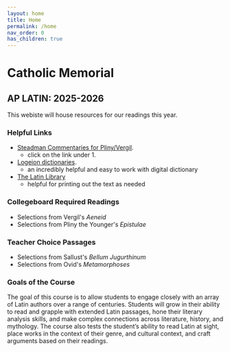 ```yaml
---
layout: home
title: Home
permalink: /home
nav_order: 0
has_children: true
---
```


# Catholic Memorial
## AP LATIN: 2025-2026


This webiste will house resources for our readings this year.

### Helpful Links

- [Steadman Commentaries for Pliny/Vergil](https://geoffreysteadman.com/ap-pliny-and-vergil).
     - click on the link under 1.
- [Logeion dictionaries](https://logeion.uchicago.edu/%CE%BB%CF%8C%CE%B3%CE%BF%CF%82).
     - an incredibly helpful and easy to work with digital dictionary
- [The Latin Library](https://www.thelatinlibrary.com/)
     - helpful for printing out the text as needed

### Collegeboard Required Readings

- Selections from Vergil's *Aeneid*
- Selections from Pliny the Younger's *Epistulae*


### Teacher Choice Passages

- Selections from Sallust's *Bellum Jugurthinum*
- Selections from Ovid's *Metamorphoses*


### Goals of the Course 

The goal of this course is to allow students to engage closely with an array of Latin authors over a range of centuries. Students will grow in their ability to read and grapple with extended Latin passages, hone their literary analysis skills, and make complex connections across literature, history, and mythology. The course also tests the student’s ability to read Latin at sight, place works in the context of their genre, and cultural context, and craft arguments based on their readings. 
